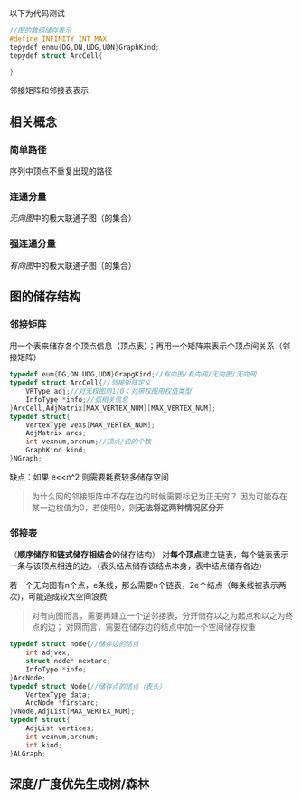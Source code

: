 以下为代码测试
```C
//图的数组储存表示
#define INFINITY INT_MAX
tepydef enmu{DG,DN,UDG,UDN}GraphKind;
tepydef struct ArcCell{

}
```
邻接矩阵和邻接表表示

## 相关概念
### 简单路径
序列中顶点不重复出现的路径
### 连通分量
*无向图*中的极大联通子图（的集合）
### 强连通分量
*有向图*中的极大联通子图（的集合）
## 图的储存结构
### 邻接矩阵
用一个表来储存各个顶点信息（顶点表）；再用一个矩阵来表示个顶点间关系（邻接矩阵）
```c
typedef eum{DG,DN,UDG,UDN}GrapgKind;//有向图/有向网/无向图/无向网
typedef struct ArcCell{//邻接矩阵定义
	VRType adj;//对无权图用1/0；对带权图用权值类型
	InfoType *info;//弧相关信息
}ArcCell,AdjMatrix[MAX_VERTEX_NUM][MAX_VERTEX_NUM];
typedef struct{
	VertexType vexs[MAX_VERTEX_NUM];
	AdjMatrix arcs;
	int vexnum,arcnum;//顶点/边的个数
	GraphKind kind;
}NGraph;
```
缺点：如果 e<<n^2 则需要耗费较多储存空间

> 为什么网的邻接矩阵中不存在边的时候需要标记为正无穷？
> 因为可能存在某一边权值为0，若使用0，则**无法将这两种情况区分开**
### 邻接表
（**顺序储存和链式储存相结合**的储存结构）
对**每个顶点**建立链表，每个链表表示一条与该顶点相连的边。（表头结点储存该结点本身，表中结点储存各边）

若一个无向图有n个点，e条线，那么需要n个链表，2e个结点（每条线被表示两次)，可能造成较大空间浪费

> 对有向图而言，需要再建立一个逆邻接表，分开储存以之为起点和以之为终点的边；
> 对网而言，需要在储存边的结点中加一个空间储存权重
```c
typedef struct node{//储存边的结点
	int adjvex;
	struct node* nextarc;
	InfoType *info;
}ArcNode;
typedef struct Node{//储存点的结点（表头）
	VertexType data;
	ArcNode *firstarc;
}VNode,AdjList[MAX_VERTEX_NUM];
typedef struct{
	AdjList vertices;
	int vexnum,arcnum;
	int kind;
}ALGraph;
```

## 深度/广度优先生成树/森林
